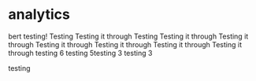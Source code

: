 # analytics
bert testing!
Testing
Testing it through
Testing
Testing it through
Testing it through
Testing it through
Testing it through
Testing it through
Testing it through
testing 6
testing 5testing 3
testing 3


testing
